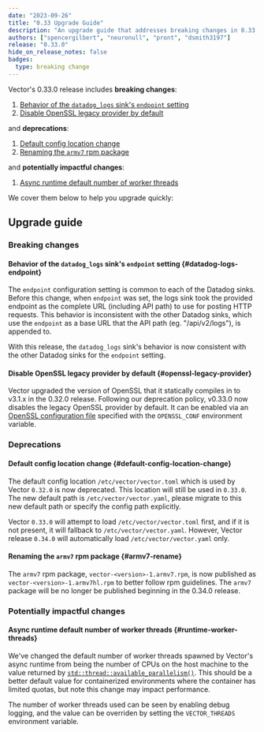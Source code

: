 ```yaml
---
date: "2023-09-26"
title: "0.33 Upgrade Guide"
description: "An upgrade guide that addresses breaking changes in 0.33.0"
authors: ["spencergilbert", "neuronull", "pront", "dsmith3197"]
release: "0.33.0"
hide_on_release_notes: false
badges:
  type: breaking change
---
```


Vector's 0.33.0 release includes **breaking changes**:

1. [Behavior of the `datadog_logs` sink's `endpoint` setting](#datadog-logs-endpoint)
1. [Disable OpenSSL legacy provider by default](#openssl-legacy-provider)

and **deprecations**:

1. [Default config location change](#default-config-location-change)
1. [Renaming the `armv7` rpm package](#armv7-rename)

and **potentially impactful changes**:

1. [Async runtime default number of worker threads](#runtime-worker-threads)

We cover them below to help you upgrade quickly:

## Upgrade guide

### Breaking changes

#### Behavior of the `datadog_logs` sink's `endpoint` setting {#datadog-logs-endpoint}

The `endpoint` configuration setting is common to each of the Datadog sinks. Before this
change, when `endpoint` was set, the logs sink took the provided endpoint as the complete
URL (including API path) to use for posting HTTP requests. This behavior is inconsistent
with the other Datadog sinks, which use the `endpoint` as a base URL that the API path
(eg. "/api/v2/logs"), is appended to.

With this release, the `datadog_logs` sink's behavior is now consistent with the other
Datadog sinks for the `endpoint` setting.

#### Disable OpenSSL legacy provider by default {#openssl-legacy-provider}

Vector upgraded the version of OpenSSL that it statically compiles in to v3.1.x in the 0.32.0 release.
Following our deprecation policy, v0.33.0 now disables the legacy OpenSSL provider by default. It can be
enabled via an [OpenSSL configuration file](https://www.openssl.org/docs/man3.1/man5/config.html)
specified with the `OPENSSL_CONF` environment variable.


### Deprecations

#### Default config location change {#default-config-location-change}

The default config location `/etc/vector/vector.toml` which is used by Vector `0.32.0` is now deprecated. This location will still be used in `0.33.0`. The new default path is `/etc/vector/vector.yaml`, please migrate to this new default path or specify the config path explicitly.

Vector `0.33.0` will attempt to load `/etc/vector/vector.toml` first, and if it is not present, it will fallback to `/etc/vector/vector.yaml`. However, Vector release `0.34.0` will automatically load `/etc/vector/vector.yaml` only.


#### Renaming the `armv7` rpm package {#armv7-rename}

The `armv7` rpm package, `vector-<version>-1.armv7.rpm`, is now published as
`vector-<version>-1.armv7hl.rpm` to better follow rpm guidelines. The `armv7`
package will be no longer be published beginning in the 0.34.0 release.

### Potentially impactful changes

#### Async runtime default number of worker threads {#runtime-worker-threads}

We've changed the default number of worker threads spawned by Vector's async runtime
from being the number of CPUs on the host machine to the value returned by
[`std::thread::available_parallelism()`](https://doc.rust-lang.org/stable/std/thread/fn.available_parallelism.html).
This should be a better default value for containerized environments where the container
has limited quotas, but note this change may impact performance.

The number of worker threads used can be seen by enabling debug logging, and the value can
be overriden by setting the `VECTOR_THREADS` environment variable.
